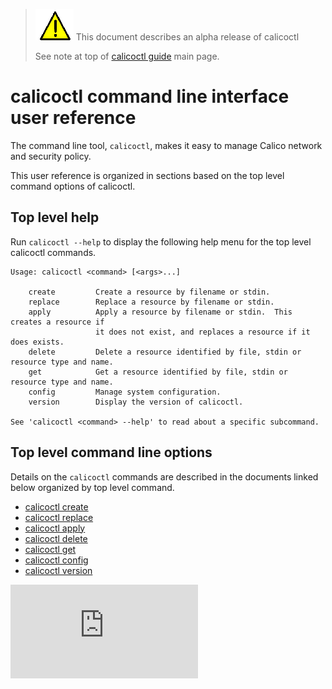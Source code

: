 > ![warning](../images/warning.png) This document describes an alpha release of calicoctl
>
> See note at top of [calicoctl guide](README.md) main page.

# calicoctl command line interface user reference

The command line tool, `calicoctl`, makes it easy to manage Calico network
and security policy.

This user reference is organized in sections based on the top level command options
of calicoctl.

## Top level help

Run `calicoctl --help` to display the following help menu for the top level 
calicoctl commands.

```
Usage: calicoctl <command> [<args>...]

    create         Create a resource by filename or stdin.
    replace        Replace a resource by filename or stdin.
    apply          Apply a resource by filename or stdin.  This creates a resource if
                   it does not exist, and replaces a resource if it does exists.
    delete         Delete a resource identified by file, stdin or resource type and name.
    get            Get a resource identified by file, stdin or resource type and name.
    config         Manage system configuration.
    version        Display the version of calicoctl.

See 'calicoctl <command> --help' to read about a specific subcommand.
```

## Top level command line options

Details on the `calicoctl` commands are described in the documents linked below
organized by top level command.

-  [calicoctl create](commands/create.md)
-  [calicoctl replace](commands/replace.md)
-  [calicoctl apply](commands/apply.md)
-  [calicoctl delete](commands/delete.md)
-  [calicoctl get](commands/get.md)
-  [calicoctl config](commands/config.md)
-  [calicoctl version](commands/version.md)

[![Analytics](https://calico-ga-beacon.appspot.com/UA-52125893-3/libcalico-go/docs/calicoctl/calicoctl.md?pixel)](https://github.com/igrigorik/ga-beacon)
